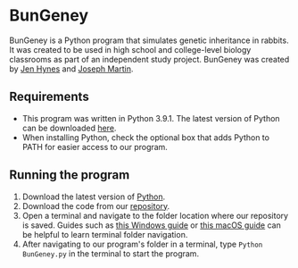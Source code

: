 # BunGeney
BunGeney is a Python program that simulates genetic inheritance in rabbits. It was created to be used in high school and college-level biology classrooms as part of an independent study project. BunGeney was created by [Jen Hynes](https://github.com/Jen04) and [Joseph Martin](https://github.com/JMartin1937). 

## Requirements
* This program was written in Python 3.9.1. The latest version of Python can be downloaded [here](https://www.python.org/downloads/). 
* When installing Python, check the optional box that adds Python to PATH for easier access to our program.

## Running the program
1. Download the latest version of [Python](https://www.python.org/downloads/).
2. Download the code from our [repository](https://github.com/Jen04/Inheritance-Lab).
3. Open a terminal and navigate to the folder location where our repository is saved. Guides such as [this Windows guide](https://www.howtogeek.com/659411/how-to-change-directories-in-command-prompt-on-windows-10/) or [this macOS guide](https://www.macworld.com/article/221277/command-line-navigating-files-folders-mac-terminal.html) can be helpful to learn terminal folder navigation.
4. After navigating to our program's folder in a terminal, type `Python BunGeney.py` in the terminal to start the program.
